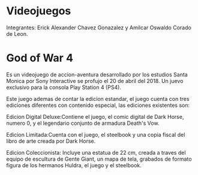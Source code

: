 # Videojuegos
Integrantes: Erick Alexander Chavez Gonazalez y Amilcar Oswaldo Corado de Leon.

# God of War 4

Es un videojuego de accion-aventura desarrollado por los estudios Santa Monica por Sony Interactive se profujo el 20 de abril del 2018. Un juevo exclusivo para la consola Play Station 4 (PS4).

Este juego ademas de contar la edicion estandar, el juego cuenta con tres ediciones diferentes con contenido especial, las ediciones existentes son:

Edicion Digital Deluxe:Contiene el juego, el comic digital de Dark Horse, numero 0, y el legendario conjunto de armadura Death's Vow.

Edicion Limitada:Cuenta con el juego, el steelbook y una copia fiscal del libro de arte creada por Dark Horse.

Edicion Coleccionista: Incluye una estatua de 22 cm, creada a traves del equipo de escultura de Gente Giant, un mapa de tela, grabados de formato figura de los hermanos Huldra, el juego y el steelbook.
